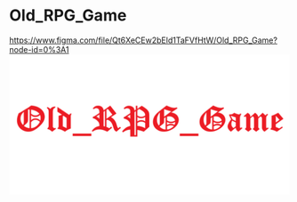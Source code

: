 # Old_RPG_Game
https://www.figma.com/file/Qt6XeCEw2bEld1TaFVfHtW/Old_RPG_Game?node-id=0%3A1
![alt text](https://github.com/KlimchukNikita/Old_RPG_Game/blob/master/Old_RPG_Game.png)
